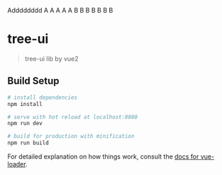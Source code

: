 Adddddddd
A
A
A
A
A
B
B
B
B
B
B
B
# tree-ui

> tree-ui lib by vue2

## Build Setup

``` bash
# install dependencies
npm install

# serve with hot reload at localhost:8080
npm run dev

# build for production with minification
npm run build
```

For detailed explanation on how things work, consult the [docs for vue-loader](http://vuejs.github.io/vue-loader).
